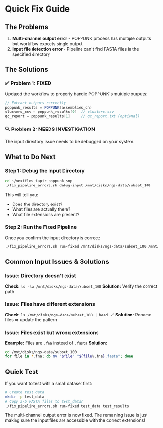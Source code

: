 # Quick Fix Guide

## The Problems
1. **Multi-channel output error** - POPPUNK process has multiple outputs but workflow expects single output
2. **Input file detection error** - Pipeline can't find FASTA files in the specified directory

## The Solutions

### ✅ Problem 1: FIXED
Updated the workflow to properly handle POPPUNK's multiple outputs:
```groovy
// Extract outputs correctly
poppunk_results = POPPUNK(assemblies_ch)
clusters_csv = poppunk_results[0]  // clusters.csv
qc_report = poppunk_results[1]     // qc_report.txt (optional)
```

### 🔍 Problem 2: NEEDS INVESTIGATION
The input directory issue needs to be debugged on your system.

## What to Do Next

### Step 1: Debug the Input Directory
```bash
cd ~/nextflow_tapir_poppunk_snp
./fix_pipeline_errors.sh debug-input /mnt/disks/ngs-data/subset_100
```

This will tell you:
- Does the directory exist?
- What files are actually there?
- What file extensions are present?

### Step 2: Run the Fixed Pipeline
Once you confirm the input directory is correct:
```bash
./fix_pipeline_errors.sh run-fixed /mnt/disks/ngs-data/subset_100 /mnt/disks/ngs-data/results_322_genomes_poppunk
```

## Common Input Issues & Solutions

### Issue: Directory doesn't exist
**Check:** `ls -la /mnt/disks/ngs-data/subset_100`
**Solution:** Verify the correct path

### Issue: Files have different extensions
**Check:** `ls /mnt/disks/ngs-data/subset_100 | head -5`
**Solution:** Rename files or update the pattern

### Issue: Files exist but wrong extensions
**Example:** Files are `.fna` instead of `.fasta`
**Solution:** 
```bash
cd /mnt/disks/ngs-data/subset_100
for file in *.fna; do mv "$file" "${file%.fna}.fasta"; done
```

## Quick Test
If you want to test with a small dataset first:
```bash
# Create test data
mkdir -p test_data
# Copy 3-5 FASTA files to test_data/
./fix_pipeline_errors.sh run-fixed test_data test_results
```

The multi-channel output error is now fixed. The remaining issue is just making sure the input files are accessible with the correct extensions!